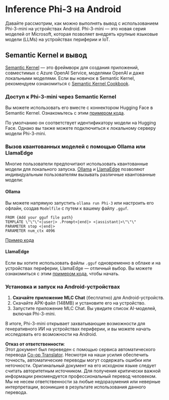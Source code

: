 <!--
CO_OP_TRANSLATOR_METADATA:
{
  "original_hash": "9481b07dda8f9715a5d1ff43fb27568b",
  "translation_date": "2025-03-27T07:07:12+00:00",
  "source_file": "md\\01.Introduction\\03\\Android_Inference.md",
  "language_code": "ru"
}
-->
# **Inference Phi-3 на Android**

Давайте рассмотрим, как можно выполнять вывод с использованием Phi-3-mini на устройствах Android. Phi-3-mini — это новая серия моделей от Microsoft, которая позволяет внедрять крупные языковые модели (LLMs) на устройствах периферии и IoT.

## Semantic Kernel и вывод

[Semantic Kernel](https://github.com/microsoft/semantic-kernel) — это фреймворк для создания приложений, совместимых с Azure OpenAI Service, моделями OpenAI и даже локальными моделями. Если вы новичок в Semantic Kernel, рекомендуем ознакомиться с [Semantic Kernel Cookbook](https://github.com/microsoft/SemanticKernelCookBook?WT.mc_id=aiml-138114-kinfeylo).

### Доступ к Phi-3-mini через Semantic Kernel

Вы можете использовать его вместе с коннектором Hugging Face в Semantic Kernel. Ознакомьтесь с этим [примером кода](https://github.com/Azure-Samples/Phi-3MiniSamples/tree/main/semantickernel?WT.mc_id=aiml-138114-kinfeylo).

По умолчанию он соответствует идентификатору модели на Hugging Face. Однако вы также можете подключиться к локальному серверу модели Phi-3-mini.

### Вызов квантованных моделей с помощью Ollama или LlamaEdge

Многие пользователи предпочитают использовать квантованные модели для локального запуска. [Ollama](https://ollama.com/) и [LlamaEdge](https://llamaedge.com) позволяют индивидуальным пользователям вызывать различные квантованные модели:

#### Ollama

Вы можете напрямую запустить `ollama run Phi-3` или настроить его офлайн, создав `Modelfile` с путем к вашему файлу `.gguf`.

```gguf
FROM {Add your gguf file path}
TEMPLATE \"\"\"<|user|> .Prompt<|end|> <|assistant|>\"\"\"
PARAMETER stop <|end|>
PARAMETER num_ctx 4096
```

[Пример кода](https://github.com/Azure-Samples/Phi-3MiniSamples/tree/main/ollama?WT.mc_id=aiml-138114-kinfeylo)

#### LlamaEdge

Если вы хотите использовать файлы `.gguf` одновременно в облаке и на устройствах периферии, LlamaEdge — отличный выбор. Вы можете ознакомиться с этим [примером кода](https://github.com/Azure-Samples/Phi-3MiniSamples/tree/main/wasm?WT.mc_id=aiml-138114-kinfeylo), чтобы начать.

### Установка и запуск на Android-устройствах

1. **Скачайте приложение MLC Chat** (бесплатно) для Android-устройств.
2. Скачайте APK-файл (148MB) и установите его на устройство.
3. Запустите приложение MLC Chat. Вы увидите список AI-моделей, включая Phi-3-mini.

В итоге, Phi-3-mini открывает захватывающие возможности для генеративного ИИ на устройствах периферии, и вы можете начать исследовать его возможности на Android.

**Отказ от ответственности**:  
Этот документ был переведен с помощью сервиса автоматического перевода [Co-op Translator](https://github.com/Azure/co-op-translator). Несмотря на наши усилия обеспечить точность, автоматические переводы могут содержать ошибки или неточности. Оригинальный документ на его исходном языке следует считать авторитетным источником. Для получения критически важной информации рекомендуется профессиональный перевод человеком. Мы не несем ответственности за любые недоразумения или неверные интерпретации, возникшие в результате использования данного перевода.